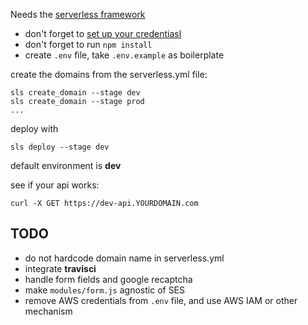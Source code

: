 Needs the [serverless framework](https://serverless.com/)

* don't forget to [set up your credentiasl](https://serverless.com/framework/docs/providers/aws/guide/credentials/)
* don't forget to run `npm install`
* create `.env` file, take `.env.example` as boilerplate

create the domains from the serverless.yml file:

```
sls create_domain --stage dev
sls create_domain --stage prod
...
```

deploy with

```
sls deploy --stage dev
```

default environment is **dev**

see if your api works:

```
curl -X GET https://dev-api.YOURDOMAIN.com 
```

## TODO
* do not hardcode domain name in serverless.yml
* integrate **travisci** 
* handle form fields and google recaptcha
* make `modules/form.js` agnostic of SES
* remove AWS credentials from `.env` file, and use AWS IAM or other mechanism